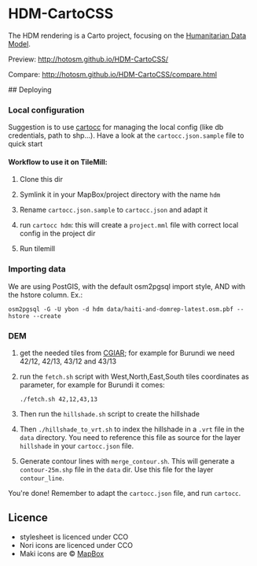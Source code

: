 # HDM-CartoCSS

The HDM rendering is a Carto project, focusing on the [Humanitarian Data Model](http://wiki.openstreetmap.org/wiki/Humanitarian_OSM_Tags).

Preview: http://hotosm.github.io/HDM-CartoCSS/

Compare: http://hotosm.github.io/HDM-CartoCSS/compare.html

## Deploying

### Local configuration

Suggestion is to use [cartocc](https://github.com/yohanboniface/CartoCC) for managing the local config (like db credentials, path to shp...). Have a look at the `cartocc.json.sample` file to quick start

#### Workflow to use it on TileMill:

1. Clone this dir

1. Symlink it in your MapBox/project directory with the name `hdm`

1. Rename `cartocc.json.sample` to `cartocc.json` and adapt it

1. run `cartocc hdm`: this will create a `project.mml` file with correct local config in the project dir

1. Run tilemill

### Importing data

We are using PostGIS, with the default osm2pgsql import style, AND with the hstore column. Ex.:

```
osm2pgsql -G -U ybon -d hdm data/haiti-and-domrep-latest.osm.pbf --hstore --create
```

### DEM

1. get the needed tiles from [CGIAR](http://srtm.csi.cgiar.org/SELECTION/inputCoord.asp);
   for example for Burundi we need 42/12, 42/13, 43/12 and 43/13

1. run the `fetch.sh` script with West,North,East,South tiles coordinates as
   parameter, for example for Burundi it comes:

   ```./fetch.sh 42,12,43,13```

1. Then run the `hillshade.sh` script to create the hillshade

1. Then `./hillshade_to_vrt.sh` to index the hillshade in a `.vrt` file in the
   `data` directory. You need to reference this file as source for the layer
   `hillshade` in your `cartocc.json` file.

1. Generate contour lines with `merge_contour.sh`. This will generate a
   `contour-25m.shp` file in the `data` dir. Use this file for the layer
   `contour_line`.

You're done! Remember to adapt the `cartocc.json` file, and run `cartocc`.


## Licence

- stylesheet is licenced under CCO
- Nori icons are licenced under CCO
- Maki icons are © [MapBox](https://www.mapbox.com/maki/)
